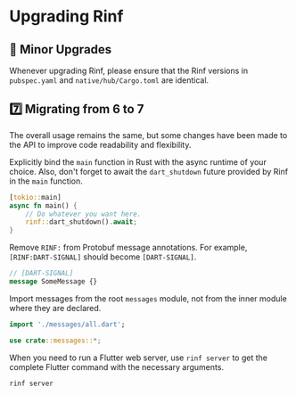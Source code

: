 # Upgrading Rinf

## 🐾 Minor Upgrades

Whenever upgrading Rinf, please ensure that the Rinf versions in `pubspec.yaml` and `native/hub/Cargo.toml` are identical.

## 7️⃣ Migrating from 6 to 7

The overall usage remains the same, but some changes have been made to the API to improve code readability and flexibility.

Explicitly bind the `main` function in Rust with the async runtime of your choice. Also, don't forget to await the `dart_shutdown` future provided by Rinf in the `main` function.

```rust title="Rust"
[tokio::main]
async fn main() {
    // Do whatever you want here.
    rinf::dart_shutdown().await;
}
```

Remove `RINF:` from Protobuf message annotations. For example, `[RINF:DART-SIGNAL]` should become `[DART-SIGNAL]`.

```proto title="Protobuf"
// [DART-SIGNAL]
message SomeMessage {}
```

Import messages from the root `messages` module, not from the inner module where they are declared.

```dart title="Dart"
import './messages/all.dart';
```

```rust title="Rust"
use crate::messages::*;
```

When you need to run a Flutter web server, use `rinf server` to get the complete Flutter command with the necessary arguments.

```shell title="CLI"
rinf server
```
